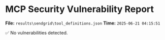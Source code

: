 # MCP Security Vulnerability Report
**File:** `results\sendgrid\tool_definitions.json`
**Time:** `2025-06-21 04:15:51`

✅ No vulnerabilities detected.
